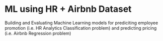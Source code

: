 # ML using HR + Airbnb Dataset
Building and Evaluating Machine Learning models for prediciting employee promotion (i.e. HR Analytics Classification problem) and predicting pricing (i.e. Airbnb Regression problem)
